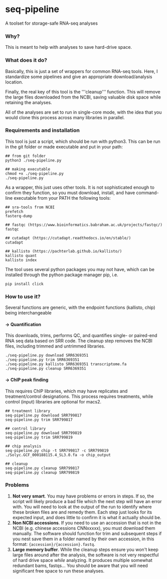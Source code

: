 # seq-pipeline
A toolset for storage-safe RNA-seq analyses


### Why?

This is meant to help with analyses to save hard-drive space.

### What does it do?

Basically, this is just a set of wrappers for common RNA-seq tools. Here, I standardize some pipelines and give an appropriate download/analysis location.

Finally, the real key of this tool is the '''cleanup''' function. This will remove the large files downloaded from the NCBI, saving valuable disk space while retaining the analyses.

All of the analyses are set to run in single-core mode, with the idea that you would clone this process across many libraries in parallel.



### Requirements and installation

This tool is just a script, which should be run with python3. This can be run in the git folder or made executable and put in your path:

```
## from git folder
python3 ./seq-pipeline.py

## making executable
chmod +x ./seq-pipeline.py
./seq-pipeline.py
```

As a wrapper, this just uses other tools. It is not sophisticated enough to confirm they function, so you must download, install, and have command-line executable from your PATH the following tools:

```
## sra-tools from NCBI
prefetch
fasterq-dump

## fastqc (https://www.bioinformatics.babraham.ac.uk/projects/fastqc/)
fastqc

## cutadapt (https://cutadapt.readthedocs.io/en/stable/)
cutadapt 

## kallisto (https://pachterlab.github.io/kallisto/)
kallisto quant
kallisto index
```

The tool uses several python packages you may not have, which can be installed through the python package manager pip, i.e.
```
pip install click
```


### How to use it?

Several functions are generic, with the endpoint functions (kallisto, chip) being interchangeable

#### -> Quantification
This downloads, trims, performs QC, and quantifies single- or paired-end RNA seq data based on SRR code. The cleanup step removes the NCBI files, including trimmed and untrimmed libraries.

```
./seq-pipeline.py download SRR6369351
./seq-pipeline.py trim SRR6369351
./seq-pipeline.py kallisto SRR6369351 transcriptome.fa
./seq-pipeline.py cleanup SRR6369351
```

#### -> ChIP peak finding

This requires ChIP libraries, which may have replicates and treatment/control designations. This process requires treatments, while control (input) libraries are optional for macs2.

```
## treatment library
seq-pipeline.py download SRR799817
seq-pipeline.py trim SRR799817

## control library
seq-pipeline.py download SRR799819
seq-pipeline.py trim SRR799819

## chip analysis
seq-pipeline.py chip -t SRR799817 -c SRR799819 ./Solyc.GCF_000188115.4_SL3.0.fa -o chip_output

## cleanup
seq-pipeline.py cleanup SRR799817
seq-pipeline.py cleanup SRR799819
```


### Problems

1) **Not very smart**. You may have problems or errors in steps. If so, the script will likely produce a bad file which the next step will have an error with. You will need to look at the output of the run to identify where these broken files are and remedy them. Each step just looks for its expected input, and does little to confirm it is what it actually should be.
2) **Non NCBI accessions**. If you need to use an accession that is not in the NCBI (e.g. chinese accessions CNNxxxxx), you must download them manually. The software should function for trim and subsequent steps if you nest save them in a folder named by their own accession, in this format: ```{accession}/{accession}.fastq```.
3) **Large memory buffer**. While the cleanup steps ensure you won't keep large files around after the analysis, the software is not very respectful of hard drive space *while* analyzing. It produces multiple somewhat redundant bams, fastqs... You should be aware that you will need significant free space to run these analyses.



